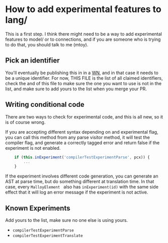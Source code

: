 # How to add experimental features to lang/

This is a first step. I think there might need to be a way to add experimental features to model/ or to connections, and if you are someone who is trying to do that, you should talk to me (mtoy).

## Pick an identifier

You'll eventually be publishing this in in a [WN](https://github.com/malloydata/whatsnext), and in that case it needs to be a unique identifier. For now, THIS FILE is the list of all claimed identifiers, check the and of this file to make sure the one you want to use is not in the list, and make sure to add yours to the list when you merge your PR.

## Writing conditional code

There are two ways to check for experimental code, and this is all new, so it is of course wrong.

If you are accepting different syntax depending on and experimental flag, you can call this method from any parse visitor method, it will test the compiler flag, and generate a correctly tagged error and return false if the experiment is not enabled.

```TypeScript
    if (this.inExperiment('compilerTestExperimentParse', pcx)) {
        ...
    }
```

If the experiment involves different code generation, you can generate an AST at parse time, but do something different at translation time. In that case, every `MalloyElement ` also has `inExperiment(id)` with the same side effect that it will log an error message if the experiment is not active.

## Known Experiments

Add yours to the list, make sure no one else is using yours.

- `compilerTestExperimentParse`
- `compilerTestExperimentTranslate`
